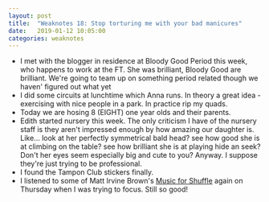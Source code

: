 ```yaml
---
layout: post
title:  "Weaknotes 18: Stop torturing me with your bad manicures"
date:   2019-01-12 10:05:00
categories: weaknotes
---
```

* I met with the blogger in residence at Bloody Good Period this week, who happens to work at the FT. She was brilliant, Bloody Good are brilliant. We're going to team up on something period related though we haven' figured out what yet
* I did some circuits at lunchtime which Anna runs. In theory a great idea - exercising with nice people in a park. In practice rip my quads.
* Today we are hosing 8 (EIGHT) one year olds and their parents.
* Edith started nursery this week. The only criticism I have of the nursery staff is they aren't impressed enough by how amazing our daughter is. Like... look at her perfectly symmetrical bald head? see how good she is at climbing on the table? see how brilliant she is at playing hide an seek? Don't her eyes seem especially big and cute to you? Anyway. I suppose they're just trying to be professional.
* I found the Tampon Club stickers finally.
* I listened to some of Matt Irvine Brown's [Music for Shuffle](http://musicforshuffle.com/sketches/) again on Thursday when I was trying to focus. Still so good!
